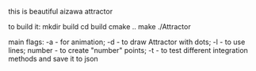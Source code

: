 this is beautiful aizawa attractor

to build it:
mkdir build
cd build
cmake ..
make
./Attractor

main flags: 
-a - for animation; 
-d - to draw Attractor with dots; 
-l - to use lines;
number - to create "number" points;
-t - to test different integration methods and save it to json

